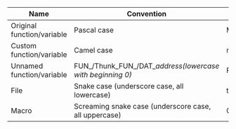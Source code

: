 |Name|Convention|Example|
|---|---|---|
|Original function/variable|Pascal case|MyFunc/MyVariable|
|Custom function/variable|Camel case|myFunc/myVariable|
|Unnamed function/variable|FUN_/Thunk_FUN_/DAT_*address(lowercase with beginning 0)*|FUN_080013a4|
|File|Snake case (underscore case, all lowercase)|title_screen.c|
|Macro|Screaming snake case (underscore case, all uppercase)|OBJ_WIN_ENABLE|
